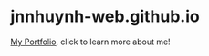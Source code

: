 # jnnhuynh-web.github.io
[My Portfolio](https://jnnhuynh-web.github.io/), click to learn more about me!
